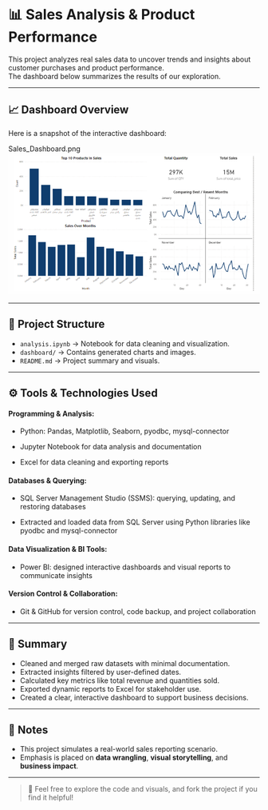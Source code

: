 # 📊 Sales Analysis & Product Performance

This project analyzes real sales data to uncover trends and insights about customer purchases and product performance.  
The dashboard below summarizes the results of our exploration.

---

## 📈 Dashboard Overview

Here is a snapshot of the interactive dashboard:

Sales_Dashboard.png
<img src="./Sales_Dashboard.png">

---

## 🧩 Project Structure

- `analysis.ipynb` → Notebook for data cleaning and visualization.
- `dashboard/` → Contains generated charts and images.
- `README.md` → Project summary and visuals.

---

## ⚙️ Tools & Technologies Used

<h4>Programming & Analysis:</h4>

- Python: Pandas, Matplotlib, Seaborn, pyodbc, mysql-connector

- Jupyter Notebook for data analysis and documentation

- Excel for data cleaning and exporting reports

<h4>Databases & Querying:</h4>

- SQL Server Management Studio (SSMS): querying, updating, and restoring databases

- Extracted and loaded data from SQL Server using Python libraries like pyodbc and mysql-connector

<h4>Data Visualization & BI Tools:</h4>

- Power BI: designed interactive dashboards and visual reports to communicate insights

<h4>Version Control & Collaboration:</h4>

- Git & GitHub for version control, code backup, and project collaboration

---

## 📌 Summary

- Cleaned and merged raw datasets with minimal documentation.
- Extracted insights filtered by user-defined dates.
- Calculated key metrics like total revenue and quantities sold.
- Exported dynamic reports to Excel for stakeholder use.
- Created a clear, interactive dashboard to support business decisions.

---

## 📎 Notes

- This project simulates a real-world sales reporting scenario.
- Emphasis is placed on **data wrangling**, **visual storytelling**, and **business impact**.

---

> 🚀 Feel free to explore the code and visuals, and fork the project if you find it helpful!
